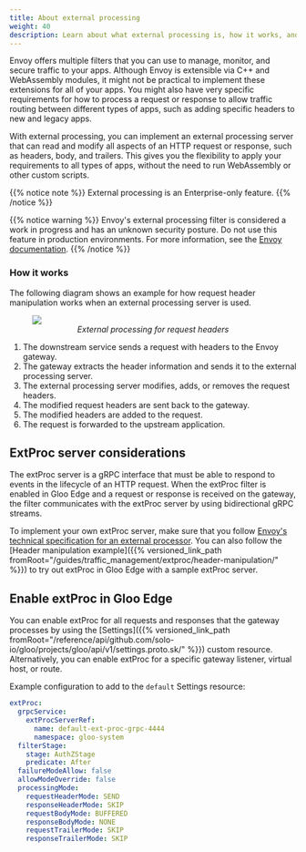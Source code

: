 ```yaml
---
title: About external processing
weight: 40
description: Learn about what external processing is, how it works, and how to enable it in Gloo Edge. 
---
```


Envoy offers multiple filters that you can use to manage, monitor, and secure traffic to your apps. Although Envoy is extensible via C++ and WebAssembly modules, it might not be practical to implement these extensions for all of your apps. You might also have very specific requirements for how to process a request or response to allow traffic routing between different types of apps, such as adding specific headers to new and legacy apps. 

With external processing, you can implement an external processing server that can read and modify all aspects of an HTTP request or response, such as headers, body, and trailers. This gives you the flexibility to apply your requirements to all types of apps, without the need to run WebAssembly or other custom scripts. 

{{% notice note %}}
External processing is an Enterprise-only feature. 
{{% /notice %}}

{{% notice warning %}}
Envoy's external processing filter is considered a work in progress and has an unknown security posture. Do not use this feature in production environments. For more information, see the [Envoy documentation](https://www.envoyproxy.io/docs/envoy/latest/configuration/http/http_filters/ext_proc_filter#external-processing).
{{% /notice %}}

### How it works

The following diagram shows an example for how request header manipulation works when an external processing server is used. 

<figure><img src="{{% versioned_link_path fromRoot="/img/extproc.svg" %}}">
<figcaption style="text-align:center;font-style:italic">External processing for request headers</figcaption></figure>

1. The downstream service sends a request with headers to the Envoy gateway. 
2. The gateway extracts the header information and sends it to the external processing server. 
3. The external processing server modifies, adds, or removes the request headers. 
4. The modified request headers are sent back to the gateway. 
5. The modified headers are added to the request.
6. The request is forwarded to the upstream application. 

## ExtProc server considerations

The extProc server is a gRPC interface that must be able to respond to events in the lifecycle of an HTTP request. When the extProc filter is enabled in Gloo Edge and a request or response is received on the gateway, the filter communicates with the extProc server by using bidirectional gRPC streams.

To implement your own extProc server, make sure that you follow [Envoy's technical specification for an external processor](https://www.envoyproxy.io/docs/envoy/latest/api-v3/extensions/filters/http/ext_proc/v3/ext_proc.proto#extensions-filters-http-ext-proc-v3-externalprocessor). You can also follow the [Header manipulation example]({{% versioned_link_path fromRoot="/guides/traffic_management/extproc/header-manipulation/" %}}) to try out extProc in Gloo Edge with a sample extProc server.

## Enable extProc in Gloo Edge

You can enable extProc for all requests and responses that the gateway processes by using the [Settings]({{% versioned_link_path fromRoot="/reference/api/github.com/solo-io/gloo/projects/gloo/api/v1/settings.proto.sk/" %}}) custom resource. Alternatively, you can enable extProc for a specific gateway listener, virtual host, or route. 

Example configuration to add to the `default` Settings resource: 

```yaml
extProc: 
  grpcService: 
    extProcServerRef: 
      name: default-ext-proc-grpc-4444
      namespace: gloo-system
  filterStage: 
    stage: AuthZStage
    predicate: After
  failureModeAllow: false
  allowModeOverride: false
  processingMode: 
    requestHeaderMode: SEND
    responseHeaderMode: SKIP
    requestBodyMode: BUFFERED
    responseBodyMode: NONE
    requestTrailerMode: SKIP
    responseTrailerMode: SKIP
```

